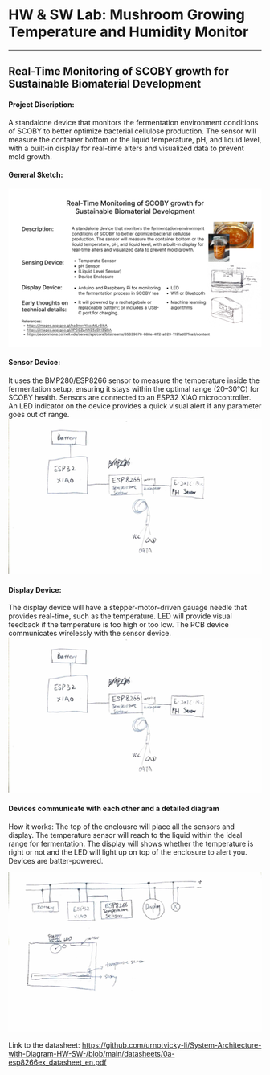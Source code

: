 # HW & SW Lab: Mushroom Growing Temperature and Humidity Monitor
---
## Real-Time Monitoring of SCOBY growth for Sustainable Biomaterial Development
#### Project Discription:
A standalone device that monitors the fermentation environment conditions of SCOBY to better optimize bacterial cellulose production. The sensor will measure the container bottom or the liquid temperature, pH, and liquid level, with a built-in display for real-time alters and visualized data to prevent mold growth.

#### General Sketch:
<img src="images/Idea - 1.jpg" alt="Boxing Glove" width="700" class="center" />

#### Sensor Device:
It uses the BMP280/ESP8266 sensor to measure the temperature inside the fermentation setup, ensuring it stays within the optimal range (20–30°C) for SCOBY health. Sensors are connected to an ESP32 XIAO microcontroller. An LED indicator on the device provides a quick visual alert if any parameter goes out of range.
<img src="images/Sensor Device.jpg" alt="Boxing Glove" width="700" class="center" />

#### Display Device:
The display device will have a stepper-motor-driven gauage needle that provides real-time, such as the temperature. LED will provide visual feedback if the temperature is too high or too low. The PCB device communicates wirelessly with the sensor device.
<img src="images/Sensor Device.jpg" alt="Boxing Glove" width="700" class="center" />

#### Devices communicate with each other and a detailed diagram 
How it works: The top of the enclousre will place all the sensors and display. The temperature sensor will reach to the liquid within the ideal range for fermentation. The display will shows whether the temperature is right or not and the LED will light up on top of the enclosure to alert you. Devices are batter-powered.

<img src="images/Slides4.jpg" alt="Boxing Glove" width="700" class="center" />

Link to the datasheet: https://github.com/urnotvicky-li/System-Architecture-with-Diagram-HW-SW-/blob/main/datasheets/0a-esp8266ex_datasheet_en.pdf
